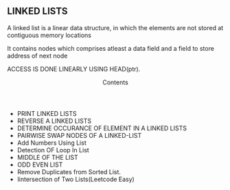 <h2>LINKED LISTS</h2>
<p>A linked list is a linear data structure, in which the elements are not stored at contiguous memory locations</p>
<p>It contains nodes which comprises atleast a data field and a field to store address of next node</p>
<p>ACCESS IS DONE LINEARLY USING HEAD(ptr).</p>
<header>Contents</header>
<ul>
<li>PRINT LINKED LISTS</li>
<li>REVERSE A LINKED LISTS</li>
<li>DETERMINE OCCURANCE OF ELEMENT IN A  LINKED LISTS</li>
<li>PAIRWISE SWAP NODES OF A LINKED-LIST</li>
<li>Add Numbers Using List</li>
<li>Detection OF Loop In List </li>
<li>MIDDLE OF THE LIST</li>
<li>ODD EVEN LIST</li>
<li>Remove Duplicates from Sorted List.</li>
<li>Iintersection of Two Lists(Leetcode Easy)</li>
</ul>

